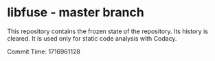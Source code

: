 # libfuse - master branch

This repository contains the frozen state of the repository.
Its history is cleared. It is used only for static code
analysis with Codacy.

Commit Time: 1716961128